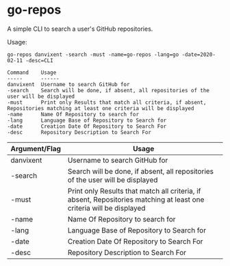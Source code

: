 # go-repos

A simple CLI to search a user's GitHub repositories.

Usage:  

    go-repos danvixent -search -must -name=go-repos -lang=go -date=2020-02-11 -desc=CLI

    Command    Usage
    -----      ------
    danvixent  Username to search GitHub for
    -search    Search will be done, if absent, all repositories of the user will be displayed
    -must      Print only Results that match all criteria, if absent, Repositories matching at least one criteria will be displayed  
    -name      Name Of Repository to search for
    -lang      Language Base of Repository to Search for
    -date      Creation Date Of Repository to Search For
    -desc      Repository Description to Search For

| Argument/Flag | Usage                                                                                                                |
|---------------|----------------------------------------------------------------------------------------------------------------------|
| danvixent     | Username to search GitHub for                                                                                        |
| -search       | Search will be done, if absent, all repositories of the user will be displayed                                       |
| -must         | Print only Results that match all criteria, if absent, Repositories matching at least one criteria will be displayed |
| -name         | Name Of Repository to search for                                                                                     |
| -lang         | Language Base of Repository to Search for                                                                            |
| -date         | Creation Date Of Repository to Search For                                                                            |
| -desc         | Repository Description to Search For                                                                                 |
